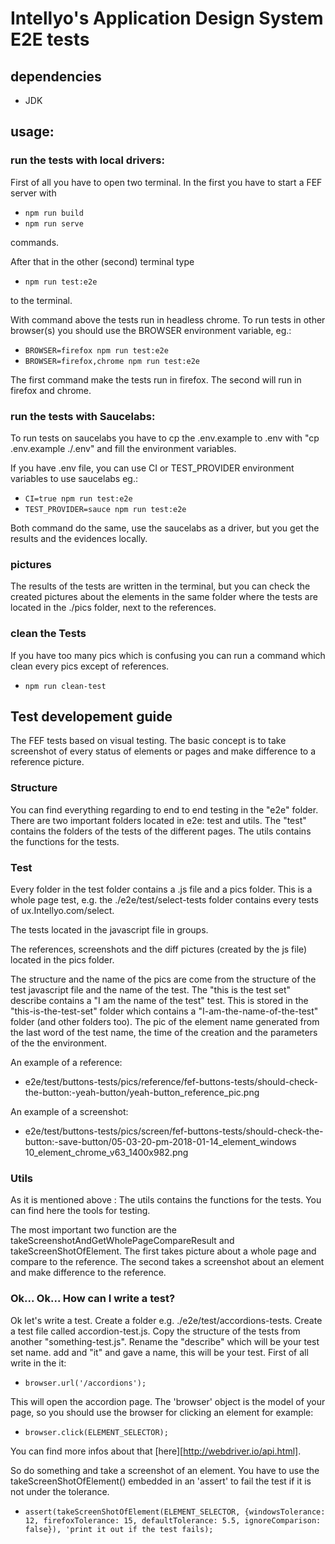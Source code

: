 # Intellyo's Application Design System E2E tests

## dependencies
 - JDK

## usage:

### run the tests with local drivers:

First of all you have to open two terminal. In the first you have to start a FEF server with

- `npm run build`
- `npm run serve`

commands.

After that in the other (second) terminal type

- `npm run test:e2e`

to the terminal.

With command above the tests run in headless chrome. To run tests in other browser(s) you should use the BROWSER environment variable, eg.:

- `BROWSER=firefox npm run test:e2e`
- `BROWSER=firefox,chrome npm run test:e2e`

The first command make the tests run in firefox. The second will run in firefox and chrome.

### run the tests with Saucelabs:

To run tests on saucelabs you have to cp the .env.example to .env with "cp .env.example ./.env" and fill the environment variables.

If you have .env file, you can use CI or TEST_PROVIDER environment variables to use saucelabs eg.:

- `CI=true npm run test:e2e`
- `TEST_PROVIDER=sauce npm run test:e2e`

Both command do the same, use the saucelabs as a driver, but you get the results and the evidences locally.

### pictures

The results of the tests are written in the terminal, but you can check the created pictures about the elements in the same folder where the tests are located in the ./pics folder, next to the references.

### clean the Tests

If you have too many pics which is confusing you can run a command which clean every pics except of references.

- `npm run clean-test`


## Test developement guide

The FEF tests based on visual testing. The basic concept is to take screenshot of every status of elements or pages and make difference to a reference picture.

### Structure

You can find everything regarding to end to end testing in the "e2e" folder. There are two important folders located in e2e: test and utils. The "test" contains the folders of the tests of the different pages. The utils contains the functions for the tests.

### Test

Every folder in the test folder contains a .js file and a pics folder. This is a whole page test, e.g. the ./e2e/test/select-tests folder contains every tests of ux.Intellyo.com/select.

The tests located in the javascript file in groups.

The references, screenshots and the diff pictures (created by the js file) located in the pics folder.

The structure and the name of the pics are come from the structure of the test javascript file and the name of the test. The "this is the test set" describe contains a "I am the name of the test" test. This is stored in the "this-is-the-test-set" folder which contains a "I-am-the-name-of-the-test" folder (and other folders too). The pic of the element name generated from the last word of the test name, the time of the creation and the parameters of the the environment.

 An example of a reference:
  - e2e/test/buttons-tests/pics/reference/fef-buttons-tests/should-check-the-button:-yeah-button/yeah-button_reference_pic.png

  An example of a screenshot:
  - e2e/test/buttons-tests/pics/screen/fef-buttons-tests/should-check-the-button:-save-button/05-03-20-pm-2018-01-14_element_windows 10_element_chrome_v63_1400x982.png

### Utils

As it is mentioned above : The utils contains the functions for the tests. You can find here the tools for testing.

The most important two function are the takeScreenshotAndGetWholePageCompareResult and takeScreenShotOfElement. The first takes picture about a whole page and compare to the reference. The second takes a screenshot about an element and make difference to the reference.

### Ok... Ok... How can I write a test?

Ok let's write a test. Create a folder e.g. ./e2e/test/accordions-tests. Create a test file called accordion-test.js. Copy the structure of the tests from another "something-test.js". Rename the "describe" which will be your test set name. add and "it" and gave a name, this will be your test. First of all write in the it:

 - `browser.url('/accordions');`

 This will open the accordion page. The 'browser' object is the model of your page, so you should use the browser for clicking an element for example:

 - `browser.click(ELEMENT_SELECTOR);`

 You can find more infos about that [here][http://webdriver.io/api.html].

 So do something and take a screenshot of an element. You have to use the takeScreenShotOfElement() embedded in an 'assert' to fail the test if it is not under the tolerance.

  - `assert(takeScreenShotOfElement(ELEMENT_SELECTOR,
    {windowsTolerance: 12, firefoxTolerance: 15, defaultTolerance: 5.5, ignoreComparison: false}),
     'print it out if the test fails);`
